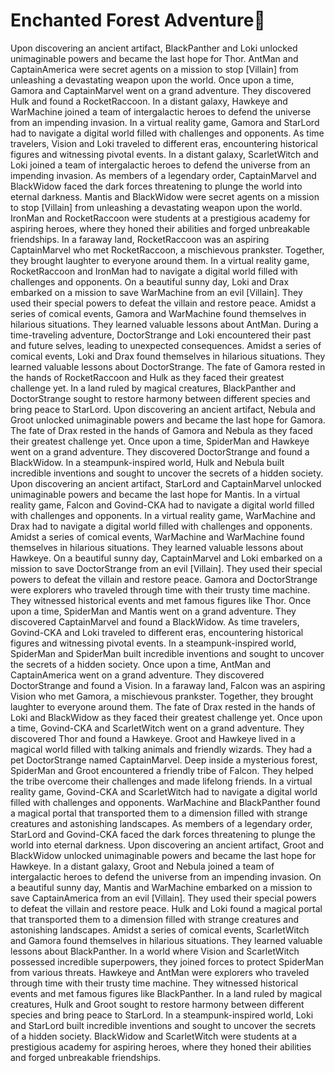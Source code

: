 # Enchanted Forest Adventure:star2:

Upon discovering an ancient artifact, BlackPanther and Loki unlocked unimaginable powers and became the last hope for Thor.
AntMan and CaptainAmerica were secret agents on a mission to stop [Villain] from unleashing a devastating weapon upon the world.
Once upon a time, Gamora and CaptainMarvel went on a grand adventure. They discovered Hulk and found a RocketRaccoon.
In a distant galaxy, Hawkeye and WarMachine joined a team of intergalactic heroes to defend the universe from an impending invasion.
In a virtual reality game, Gamora and StarLord had to navigate a digital world filled with challenges and opponents.
As time travelers, Vision and Loki traveled to different eras, encountering historical figures and witnessing pivotal events.
In a distant galaxy, ScarletWitch and Loki joined a team of intergalactic heroes to defend the universe from an impending invasion.
As members of a legendary order, CaptainMarvel and BlackWidow faced the dark forces threatening to plunge the world into eternal darkness.
Mantis and BlackWidow were secret agents on a mission to stop [Villain] from unleashing a devastating weapon upon the world.
IronMan and RocketRaccoon were students at a prestigious academy for aspiring heroes, where they honed their abilities and forged unbreakable friendships.
In a faraway land, RocketRaccoon was an aspiring CaptainMarvel who met RocketRaccoon, a mischievous prankster. Together, they brought laughter to everyone around them.
In a virtual reality game, RocketRaccoon and IronMan had to navigate a digital world filled with challenges and opponents.
On a beautiful sunny day, Loki and Drax embarked on a mission to save WarMachine from an evil [Villain]. They used their special powers to defeat the villain and restore peace.
Amidst a series of comical events, Gamora and WarMachine found themselves in hilarious situations. They learned valuable lessons about AntMan.
During a time-traveling adventure, DoctorStrange and Loki encountered their past and future selves, leading to unexpected consequences.
Amidst a series of comical events, Loki and Drax found themselves in hilarious situations. They learned valuable lessons about DoctorStrange.
The fate of Gamora rested in the hands of RocketRaccoon and Hulk as they faced their greatest challenge yet.
In a land ruled by magical creatures, BlackPanther and DoctorStrange sought to restore harmony between different species and bring peace to StarLord.
Upon discovering an ancient artifact, Nebula and Groot unlocked unimaginable powers and became the last hope for Gamora.
The fate of Drax rested in the hands of Gamora and Nebula as they faced their greatest challenge yet.
Once upon a time, SpiderMan and Hawkeye went on a grand adventure. They discovered DoctorStrange and found a BlackWidow.
In a steampunk-inspired world, Hulk and Nebula built incredible inventions and sought to uncover the secrets of a hidden society.
Upon discovering an ancient artifact, StarLord and CaptainMarvel unlocked unimaginable powers and became the last hope for Mantis.
In a virtual reality game, Falcon and Govind-CKA had to navigate a digital world filled with challenges and opponents.
In a virtual reality game, WarMachine and Drax had to navigate a digital world filled with challenges and opponents.
Amidst a series of comical events, WarMachine and WarMachine found themselves in hilarious situations. They learned valuable lessons about Hawkeye.
On a beautiful sunny day, CaptainMarvel and Loki embarked on a mission to save DoctorStrange from an evil [Villain]. They used their special powers to defeat the villain and restore peace.
Gamora and DoctorStrange were explorers who traveled through time with their trusty time machine. They witnessed historical events and met famous figures like Thor.
Once upon a time, SpiderMan and Mantis went on a grand adventure. They discovered CaptainMarvel and found a BlackWidow.
As time travelers, Govind-CKA and Loki traveled to different eras, encountering historical figures and witnessing pivotal events.
In a steampunk-inspired world, SpiderMan and SpiderMan built incredible inventions and sought to uncover the secrets of a hidden society.
Once upon a time, AntMan and CaptainAmerica went on a grand adventure. They discovered DoctorStrange and found a Vision.
In a faraway land, Falcon was an aspiring Vision who met Gamora, a mischievous prankster. Together, they brought laughter to everyone around them.
The fate of Drax rested in the hands of Loki and BlackWidow as they faced their greatest challenge yet.
Once upon a time, Govind-CKA and ScarletWitch went on a grand adventure. They discovered Thor and found a Hawkeye.
Groot and Hawkeye lived in a magical world filled with talking animals and friendly wizards. They had a pet DoctorStrange named CaptainMarvel.
Deep inside a mysterious forest, SpiderMan and Groot encountered a friendly tribe of Falcon. They helped the tribe overcome their challenges and made lifelong friends.
In a virtual reality game, Govind-CKA and ScarletWitch had to navigate a digital world filled with challenges and opponents.
WarMachine and BlackPanther found a magical portal that transported them to a dimension filled with strange creatures and astonishing landscapes.
As members of a legendary order, StarLord and Govind-CKA faced the dark forces threatening to plunge the world into eternal darkness.
Upon discovering an ancient artifact, Groot and BlackWidow unlocked unimaginable powers and became the last hope for Hawkeye.
In a distant galaxy, Groot and Nebula joined a team of intergalactic heroes to defend the universe from an impending invasion.
On a beautiful sunny day, Mantis and WarMachine embarked on a mission to save CaptainAmerica from an evil [Villain]. They used their special powers to defeat the villain and restore peace.
Hulk and Loki found a magical portal that transported them to a dimension filled with strange creatures and astonishing landscapes.
Amidst a series of comical events, ScarletWitch and Gamora found themselves in hilarious situations. They learned valuable lessons about BlackPanther.
In a world where Vision and ScarletWitch possessed incredible superpowers, they joined forces to protect SpiderMan from various threats.
Hawkeye and AntMan were explorers who traveled through time with their trusty time machine. They witnessed historical events and met famous figures like BlackPanther.
In a land ruled by magical creatures, Hulk and Groot sought to restore harmony between different species and bring peace to StarLord.
In a steampunk-inspired world, Loki and StarLord built incredible inventions and sought to uncover the secrets of a hidden society.
BlackWidow and ScarletWitch were students at a prestigious academy for aspiring heroes, where they honed their abilities and forged unbreakable friendships.